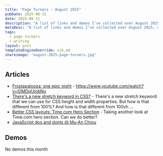 ```yaml
---
title: "Page Turners - August 2025"
pubDate: 2025-08-31
date: 2025-08-31
description: "A list of links and demos I've collected over August 2025, with the intention of posting monthly"
metaDesc: "A list of links and demos I've collected over August 2025, with the intention of posting monthly"
tags:
  - page turners
  - writing
layout: post
templateEngineOverride: njk,md
shareimage: "august-2025-page-turners.jpg"
---
```


## Articles
* [Frostapalooza: one epic night](https://bradfrost.com/blog/post/frostapalooza-one-epic-night/) - https://www.youtube.com/watch?v=jDMDqUiobNo
* [There's a new stretch keyword in CSS?](https://www.youtube.com/watch?v=iZZXOuLxagE) - There's a new stretch keyword that we can use for CSS height and width properties. But how is that different from 100%? And how is that different from 100vh ...
* [Better CSS layouts: Time.com Hero Section](https://ishadeed.com/article/time-layout/?utm_source=the-index&utm_medium=newsletter) - Taking another look at Time.com hero section. Can we do better?
* [JavaScript dos and donts @ Mu-An Chiou](https://muan.co/posts/javascript)

## Demos
No demos this month
